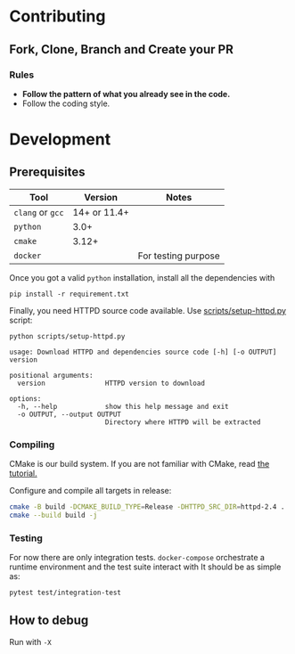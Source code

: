 # Contributing 

## Fork, Clone, Branch and Create your PR

### Rules
- **Follow the pattern of what you already see in the code.**
- Follow the coding style.

# Development

## Prerequisites

| Tool | Version | Notes |
| ---- | ------- | ----- |
| `clang` or `gcc` | 14+ or 11.4+ | |
| `python` | 3.0+ | |
| `cmake` | 3.12+ | |
| `docker` |  | For testing purpose |

Once you got a valid `python` installation, install all the dependencies with

````shell
pip install -r requirement.txt
````

Finally, you need HTTPD source code available. Use [scripts/setup-httpd.py](./scripts/setup-httpd.py) script:

````shell
python scripts/setup-httpd.py

usage: Download HTTPD and dependencies source code [-h] [-o OUTPUT] version

positional arguments:
  version               HTTPD version to download

options:
  -h, --help            show this help message and exit
  -o OUTPUT, --output OUTPUT
                        Directory where HTTPD will be extracted
````

### Compiling
CMake is our build system. If you are not familiar with CMake, read [the tutorial.](https://cmake.org/cmake/help/latest/guide/tutorial/index.html)

Configure and compile all targets in release:

````sh
cmake -B build -DCMAKE_BUILD_TYPE=Release -DHTTPD_SRC_DIR=httpd-2.4 .
cmake --build build -j
````

### Testing
For now there are only integration tests. `docker-compose` orchestrate a runtime environment and the test suite interact with
It should be as simple as:

````sh
pytest test/integration-test
````
## How to debug
Run with `-X`

